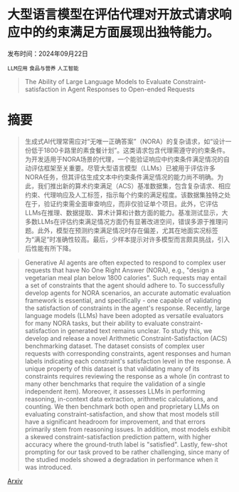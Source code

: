# 大型语言模型在评估代理对开放式请求响应中的约束满足方面展现出独特能力。

发布时间：2024年09月22日

`LLM应用` `食品与营养` `人工智能`

> The Ability of Large Language Models to Evaluate Constraint-satisfaction in Agent Responses to Open-ended Requests

# 摘要

> 生成式AI代理常需应对“无唯一正确答案”（NORA）的复杂请求，如“设计一份低于1800卡路里的素食餐计划”。这类请求包含代理需遵守的约束条件。为开发适用于NORA场景的代理，一个能验证响应中约束条件满足情况的自动评估框架至关重要。尽管大型语言模型（LLMs）已被用于评估许多NORA任务，但其评估生成文本中约束条件满足情况的能力尚不明确。为此，我们推出新的算术约束满足（ACS）基准数据集，包含复杂请求、相应约束、代理响应及人工标签，指示每个约束的满足程度。该数据集独特之处在于，验证约束需全面审查响应，而非仅验证单个项目。此外，它评估LLMs在推理、数据提取、算术计算和计数方面的能力。基准测试显示，大多数LLMs在评估约束满足情况方面仍有显著改进空间，错误多源于推理问题。此外，模型在预测约束满足情况时存在偏差，尤其在地面实况标签为“满足”时准确性较高。最后，少样本提示对许多模型而言颇具挑战，引入后性能有所下降。

> Generative AI agents are often expected to respond to complex user requests that have No One Right Answer (NORA), e.g., "design a vegetarian meal plan below 1800 calories". Such requests may entail a set of constraints that the agent should adhere to. To successfully develop agents for NORA scenarios, an accurate automatic evaluation framework is essential, and specifically - one capable of validating the satisfaction of constraints in the agent's response. Recently, large language models (LLMs) have been adopted as versatile evaluators for many NORA tasks, but their ability to evaluate constraint-satisfaction in generated text remains unclear. To study this, we develop and release a novel Arithmetic Constraint-Satisfaction (ACS) benchmarking dataset. The dataset consists of complex user requests with corresponding constraints, agent responses and human labels indicating each constraint's satisfaction level in the response. A unique property of this dataset is that validating many of its constraints requires reviewing the response as a whole (in contrast to many other benchmarks that require the validation of a single independent item). Moreover, it assesses LLMs in performing reasoning, in-context data extraction, arithmetic calculations, and counting. We then benchmark both open and proprietary LLMs on evaluating constraint-satisfaction, and show that most models still have a significant headroom for improvement, and that errors primarily stem from reasoning issues. In addition, most models exhibit a skewed constraint-satisfaction prediction pattern, with higher accuracy where the ground-truth label is "satisfied". Lastly, few-shot prompting for our task proved to be rather challenging, since many of the studied models showed a degradation in performance when it was introduced.

[Arxiv](https://arxiv.org/abs/2409.14371)